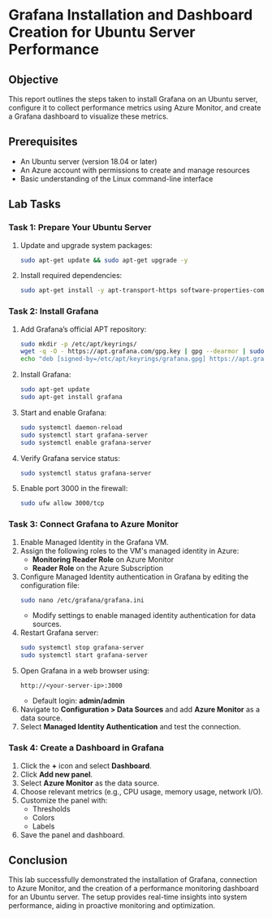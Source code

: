 # Grafana Installation and Dashboard Creation for Ubuntu Server Performance

## **Objective**
This report outlines the steps taken to install Grafana on an Ubuntu server, configure it to collect performance metrics using Azure Monitor, and create a Grafana dashboard to visualize these metrics.

## **Prerequisites**
- An Ubuntu server (version 18.04 or later)
- An Azure account with permissions to create and manage resources
- Basic understanding of the Linux command-line interface

## **Lab Tasks**

### **Task 1: Prepare Your Ubuntu Server**
1. Update and upgrade system packages:
   ```bash
   sudo apt-get update && sudo apt-get upgrade -y
   ```
2. Install required dependencies:
   ```bash
   sudo apt-get install -y apt-transport-https software-properties-common wget
   ```

### **Task 2: Install Grafana**
1. Add Grafana’s official APT repository:
   ```bash
   sudo mkdir -p /etc/apt/keyrings/
   wget -q -O - https://apt.grafana.com/gpg.key | gpg --dearmor | sudo tee /etc/apt/keyrings/grafana.gpg > /dev/null
   echo "deb [signed-by=/etc/apt/keyrings/grafana.gpg] https://apt.grafana.com stable main" | sudo tee -a /etc/apt/sources.list.d/grafana.list
   ```
2. Install Grafana:
   ```bash
   sudo apt-get update
   sudo apt-get install grafana
   ```
3. Start and enable Grafana:
   ```bash
   sudo systemctl daemon-reload
   sudo systemctl start grafana-server
   sudo systemctl enable grafana-server
   ```
4. Verify Grafana service status:
   ```bash
   sudo systemctl status grafana-server
   ```
5. Enable port 3000 in the firewall:
   ```bash
   sudo ufw allow 3000/tcp
   ```

### **Task 3: Connect Grafana to Azure Monitor**
1. Enable Managed Identity in the Grafana VM.
2. Assign the following roles to the VM's managed identity in Azure:
   - **Monitoring Reader Role** on Azure Monitor
   - **Reader Role** on the Azure Subscription
3. Configure Managed Identity authentication in Grafana by editing the configuration file:
   ```bash
   sudo nano /etc/grafana/grafana.ini
   ```
   - Modify settings to enable managed identity authentication for data sources.
4. Restart Grafana server:
   ```bash
   sudo systemctl stop grafana-server
   sudo systemctl start grafana-server
   ```
5. Open Grafana in a web browser using:
   ```
   http://<your-server-ip>:3000
   ```
   - Default login: **admin/admin**
6. Navigate to **Configuration > Data Sources** and add **Azure Monitor** as a data source.
7. Select **Managed Identity Authentication** and test the connection.

### **Task 4: Create a Dashboard in Grafana**
1. Click the **+** icon and select **Dashboard**.
2. Click **Add new panel**.
3. Select **Azure Monitor** as the data source.
4. Choose relevant metrics (e.g., CPU usage, memory usage, network I/O).
5. Customize the panel with:
   - Thresholds
   - Colors
   - Labels
6. Save the panel and dashboard.

## **Conclusion**
This lab successfully demonstrated the installation of Grafana, connection to Azure Monitor, and the creation of a performance monitoring dashboard for an Ubuntu server. The setup provides real-time insights into system performance, aiding in proactive monitoring and optimization.
